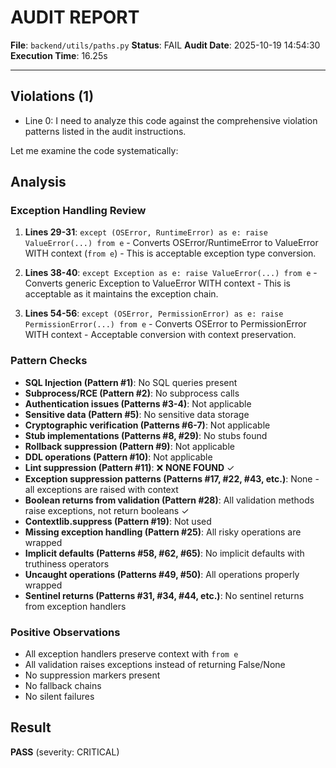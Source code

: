 # AUDIT REPORT

**File**: `backend/utils/paths.py`
**Status**: FAIL
**Audit Date**: 2025-10-19 14:54:30
**Execution Time**: 16.25s

---

## Violations (1)

- Line 0: I need to analyze this code against the comprehensive violation patterns listed in the audit instructions.

Let me examine the code systematically:

## Analysis

### Exception Handling Review
1. **Lines 29-31**: `except (OSError, RuntimeError) as e: raise ValueError(...) from e` - Converts OSError/RuntimeError to ValueError WITH context (`from e`) - This is acceptable exception type conversion.

2. **Lines 38-40**: `except Exception as e: raise ValueError(...) from e` - Converts generic Exception to ValueError WITH context - This is acceptable as it maintains the exception chain.

3. **Lines 54-56**: `except (OSError, PermissionError) as e: raise PermissionError(...) from e` - Converts OSError to PermissionError WITH context - Acceptable conversion with context preservation.

### Pattern Checks

- **SQL Injection (Pattern #1)**: No SQL queries present
- **Subprocess/RCE (Pattern #2)**: No subprocess calls
- **Authentication issues (Patterns #3-4)**: Not applicable
- **Sensitive data (Pattern #5)**: No sensitive data storage
- **Cryptographic verification (Patterns #6-7)**: Not applicable
- **Stub implementations (Patterns #8, #29)**: No stubs found
- **Rollback suppression (Pattern #9)**: Not applicable
- **DDL operations (Pattern #10)**: Not applicable
- **Lint suppression (Pattern #11)**: ❌ **NONE FOUND** ✓
- **Exception suppression patterns (Patterns #17, #22, #43, etc.)**: None - all exceptions are raised with context
- **Boolean returns from validation (Pattern #28)**: All validation methods raise exceptions, not return booleans ✓
- **Contextlib.suppress (Pattern #19)**: Not used
- **Missing exception handling (Pattern #25)**: All risky operations are wrapped
- **Implicit defaults (Patterns #58, #62, #65)**: No implicit defaults with truthiness operators
- **Uncaught operations (Patterns #49, #50)**: All operations properly wrapped
- **Sentinel returns (Patterns #31, #34, #44, etc.)**: No sentinel returns from exception handlers

### Positive Observations
- All exception handlers preserve context with `from e`
- All validation raises exceptions instead of returning False/None
- No suppression markers present
- No fallback chains
- No silent failures

## Result

**PASS**
 (severity: CRITICAL)
